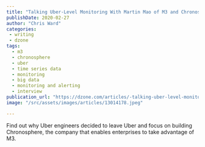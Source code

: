 ```yaml
---
title: "Talking Uber-Level Monitoring With Martin Mao of M3 and Chronosphere"
publishDate: 2020-02-27
author: "Chris Ward"
categories:
 - writing
 - dzone
tags:
  - m3
  - chronosphere
  - uber
  - time series data
  - monitoring
  - big data
  - monitoring and alerting
  - interview
publication_url: "https://dzone.com/articles/-talking-uber-level-monitoring-with-martin-mao-of"
image: "/src/assets/images/articles/13014178.jpeg"

---
```

Find out why Uber engineers decided to leave Uber and focus on building Chronosphere, the company that enables enterprises to take advantage of M3.

